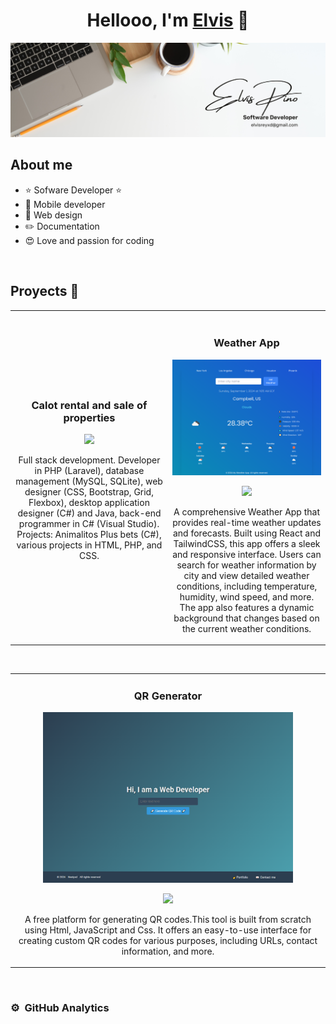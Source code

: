 <div align="center">
<h1 align="center">Hellooo, I'm <a href="https://elvisxd.github.io/webside-curriculum/">Elvis</a> 👋</h1>
</div>
<img src="White Minimalist Profile LinkedIn Banner.png">

## About me

- ⭐ Sofware Developer ⭐ 
- 📲 Mobile developer
- 🎥 Web design
- ✏️ Documentation
- 😍 Love and passion for coding 
<br>

## Proyects 🤩
<table>
<tr>
<td width="50%">
<h3 align="center">Calot rental and sale of properties</h3>
<div align="center">
<a href="www.calot.com.ar" target="_blank"><img src="./calot.png"></a>

<p>Full stack development. Developer in PHP (Laravel), database management (MySQL, SQLite), web designer (CSS, Bootstrap, Grid, Flexbox), desktop application designer (C#) and Java, back-end programmer in C# (Visual Studio).
Projects: Animalitos Plus bets (C#), various projects in HTML, PHP, and CSS.</p>
</div>
                                                                                      
</td>

<td width="50%">
               <br>
<h3 align="center">Weather App</h3>
<div align="center">                                       
<a href="https://elvisxd.github.io/weather-app/" target="_blank"><img src="elvisxd.github.io_weather-app_.png" width="400" alt=""></a>
<br>
<p>
<a href="https://github.com/elvisxd/weather-app" target="_blank">
<img src="https://img.shields.io/badge/C%C3%93DIGO-80ffaa?style=for-the-badge&logo=github&logoColor=black">
</a>
</p>
</p>A comprehensive Weather App that provides real-time weather updates and forecasts. Built using React and TailwindCSS, this app offers a sleek and responsive interface. Users can search for weather information by city and view detailed weather conditions, including temperature, humidity, wind speed, and more. The app also features a dynamic background that changes based on the current weather conditions.</p>
</div>                                                             
</table>                                                                                 
</div>
<br>

<table>
<tr>
<td width="50%">
<h3 align="center">QR Generator</h3>
<div align="center">
<a href="https://elvisxd.github.io/qr-generator/" target="_blank"><img src="elvisxd.github.io_qr-generator_.png" width="400" alt="Curso intermedio Android"></a>
<p>
<a href="https://github.com/elvisxd/qr-generator" target="_blank">
<img src="https://img.shields.io/badge/CÓDIGO-ff9?style=for-the-badge&logo=github&logoColor=black">
</a>
</p>
<p>A free platform for generating QR codes.This tool is built from scratch using Html, JavaScript and Css. It offers an easy-to-use interface for creating custom QR codes for various purposes, including URLs, contact information, and more.</p>
</div>
                                                                                      
</td>       
</table>                                                                                 
</div>
<br>

### ⚙️ &nbsp;GitHub Analytics


